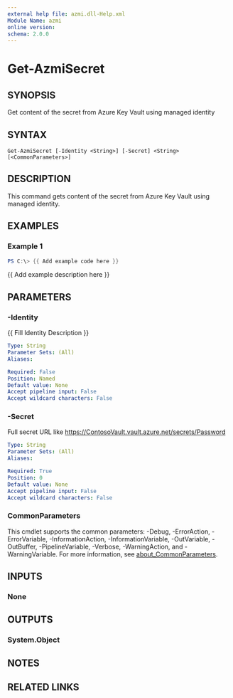 ```yaml
---
external help file: azmi.dll-Help.xml
Module Name: azmi
online version:
schema: 2.0.0
---
```


# Get-AzmiSecret

## SYNOPSIS
Get content of the secret from Azure Key Vault using managed identity

## SYNTAX

```
Get-AzmiSecret [-Identity <String>] [-Secret] <String> [<CommonParameters>]
```

## DESCRIPTION
This command gets content of the secret from Azure Key Vault using managed identity.

## EXAMPLES

### Example 1
```powershell
PS C:\> {{ Add example code here }}
```

{{ Add example description here }}

## PARAMETERS

### -Identity
{{ Fill Identity Description }}

```yaml
Type: String
Parameter Sets: (All)
Aliases:

Required: False
Position: Named
Default value: None
Accept pipeline input: False
Accept wildcard characters: False
```

### -Secret
Full secret URL like https://ContosoVault.vault.azure.net/secrets/Password

```yaml
Type: String
Parameter Sets: (All)
Aliases:

Required: True
Position: 0
Default value: None
Accept pipeline input: False
Accept wildcard characters: False
```

### CommonParameters
This cmdlet supports the common parameters: -Debug, -ErrorAction, -ErrorVariable, -InformationAction, -InformationVariable, -OutVariable, -OutBuffer, -PipelineVariable, -Verbose, -WarningAction, and -WarningVariable. For more information, see [about_CommonParameters](http://go.microsoft.com/fwlink/?LinkID=113216).

## INPUTS

### None

## OUTPUTS

### System.Object
## NOTES

## RELATED LINKS
